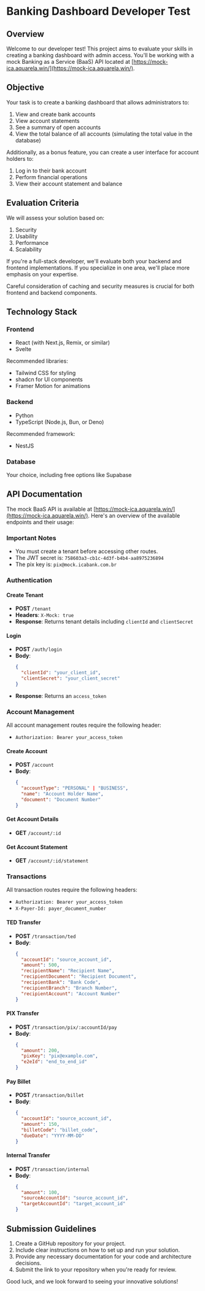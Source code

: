 # Banking Dashboard Developer Test

## Overview

Welcome to our developer test! This project aims to evaluate your skills in creating a banking dashboard with admin access. You'll be working with a mock Banking as a Service (BaaS) API located at [https://mock-ica.aquarela.win/](https://mock-ica.aquarela.win/).

## Objective

Your task is to create a banking dashboard that allows administrators to:

1. View and create bank accounts
2. View account statements
3. See a summary of open accounts
4. View the total balance of all accounts (simulating the total value in the database)

Additionally, as a bonus feature, you can create a user interface for account holders to:

1. Log in to their bank account
2. Perform financial operations
3. View their account statement and balance

## Evaluation Criteria

We will assess your solution based on:

1. Security
2. Usability
3. Performance
4. Scalability

If you're a full-stack developer, we'll evaluate both your backend and frontend implementations. If you specialize in one area, we'll place more emphasis on your expertise.

Careful consideration of caching and security measures is crucial for both frontend and backend components.

## Technology Stack

### Frontend
- React (with Next.js, Remix, or similar)
- Svelte

Recommended libraries:
- Tailwind CSS for styling
- shadcn for UI components
- Framer Motion for animations

### Backend
- Python
- TypeScript (Node.js, Bun, or Deno)

Recommended framework:
- NestJS

### Database
Your choice, including free options like Supabase

## API Documentation

The mock BaaS API is available at  [https://mock-ica.aquarela.win/](https://mock-ica.aquarela.win/).  Here's an overview of the available endpoints and their usage:

### Important Notes
- You must create a tenant before accessing other routes.
- The JWT secret is: `758603a3-cb1c-4d3f-b4b4-aa8975236894`
- The pix key is: `pix@mock.icabank.com.br`

### Authentication

#### Create Tenant
- **POST** `/tenant`
- **Headers**: `X-Mock: true`
- **Response**: Returns tenant details including `clientId` and `clientSecret`

#### Login
- **POST** `/auth/login`
- **Body**: 
  ```json
  {
    "clientId": "your_client_id",
    "clientSecret": "your_client_secret"
  }
  ```
- **Response**: Returns an `access_token`

### Account Management

All account management routes require the following header:
- `Authorization: Bearer your_access_token`

#### Create Account
- **POST** `/account`
- **Body**:
  ```json
  {
    "accountType": "PERSONAL" | "BUSINESS",
    "name": "Account Holder Name",
    "document": "Document Number"
  }
  ```

#### Get Account Details
- **GET** `/account/:id`

#### Get Account Statement
- **GET** `/account/:id/statement`

### Transactions

All transaction routes require the following headers:
- `Authorization: Bearer your_access_token`
- `X-Payer-Id: payer_document_number`

#### TED Transfer
- **POST** `/transaction/ted`
- **Body**:
  ```json
  {
    "accountId": "source_account_id",
    "amount": 500,
    "recipientName": "Recipient Name",
    "recipientDocument": "Recipient Document",
    "recipientBank": "Bank Code",
    "recipientBranch": "Branch Number",
    "recipientAccount": "Account Number"
  }
  ```

#### PIX Transfer
- **POST** `/transaction/pix/:accountId/pay`
- **Body**:
  ```json
  {
    "amount": 200,
    "pixKey": "pix@example.com",
    "e2eId": "end_to_end_id"
  }
  ```

#### Pay Billet
- **POST** `/transaction/billet`
- **Body**:
  ```json
  {
    "accountId": "source_account_id",
    "amount": 150,
    "billetCode": "billet_code",
    "dueDate": "YYYY-MM-DD"
  }
  ```

#### Internal Transfer
- **POST** `/transaction/internal`
- **Body**:
  ```json
  {
    "amount": 100,
    "sourceAccountId": "source_account_id",
    "targetAccountId": "target_account_id"
  }
  ```

## Submission Guidelines

1. Create a GitHub repository for your project.
2. Include clear instructions on how to set up and run your solution.
3. Provide any necessary documentation for your code and architecture decisions.
4. Submit the link to your repository when you're ready for review.

Good luck, and we look forward to seeing your innovative solutions!

